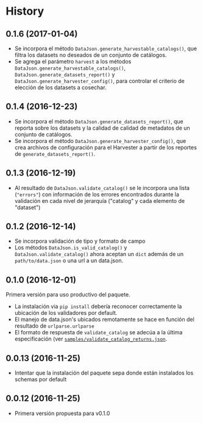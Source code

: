 History
=======

0.1.6 (2017-01-04)
------------------

* Se incorpora el método `DataJson.generate_harvestable_catalogs()`, que filtra los datasets no deseados de un conjunto de catálogos.
* Se agrega el parámetro `harvest` a los métodos `DataJson.generate_harvestable_catalogs()`, `DataJson.generate_datasets_report()` y `DataJson.generate_harvester_config()`, para controlar el criterio de elección de los datasets a cosechar.

0.1.4 (2016-12-23)
------------------

* Se incorpora el método `DataJson.generate_datasets_report()`, que reporta sobre los datasets y la calidad de calidad de metadatos de un conjunto de catálogos.
* Se incorpora el método `DataJson.generate_harvester_config()`, que crea archivos de configuración para el Harvester a partir de los reportes de `generate_datasets_report()`.

0.1.3 (2016-12-19)
------------------

* Al resultado de `DataJson.validate_catalog()` se le incorpora una lista (`"errors"`) con información de los errores encontrados durante la validación en cada nivel de jerarquía ("catalog" y cada elemento de "dataset")

0.1.2 (2016-12-14)
------------------

* Se incorpora validación de tipo y formato de campo
* Los métodos `DataJson.is_valid_catalog()` y `DataJson.validate_catalog()` ahora aceptan un `dict` además de un `path/to/data.json` o una url a un data.json.

0.1.0 (2016-12-01)
------------------

Primera versión para uso productivo del paquete.

* La instalación via `pip install` debería reconocer correctamente la ubicación de los validadores por default.
* El manejo de data.json's ubicados remotamente se hace en función del resultado de `urlparse.urlparse`
* El formato de respuesta de `validate_catalog` se adecúa a la última especificación (ver [`samples/validate_catalog_returns.json`](samples/validate_catalog_returns.json).

0.0.13 (2016-11-25)
-------------------

* Intentar que la instalación del paquete sepa donde están instalados los schemas por default

0.0.12 (2016-11-25)
-------------------

* Primera versión propuesta para v0.1.0
